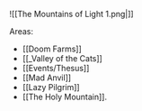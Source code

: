 ![[The Mountains of Light 1.png|]]

Areas: 
* [[Doom Farms]]
* [[_Valley of the Cats]]
* [[Events/Thesus]]
* [[Mad Anvil]]
* [[Lazy Pilgrim]]
* [[The Holy Mountain]].